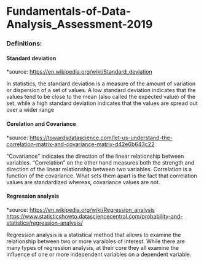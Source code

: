 # Fundamentals-of-Data-Analysis_Assessment-2019

### Definitions:

#### Standard deviation

*source: https://en.wikipedia.org/wiki/Standard_deviation

In statistics, the standard deviation is a measure of the amount of variation or dispersion of a set of values. A low standard deviation indicates that the values tend to be close to the mean (also called the expected value) of the set, while a high standard deviation indicates that the values are spread out over a wider range

#### Corelation and Covariance

*source: https://towardsdatascience.com/let-us-understand-the-correlation-matrix-and-covariance-matrix-d42e6b643c22

“Covariance” indicates the direction of the linear relationship between variables. “Correlation” on the other hand measures both the strength and direction of the linear relationship between two variables. Correlation is a function of the covariance. What sets them apart is the fact that correlation values are standardized whereas, covariance values are not. 


#### Regression analysis

*source: https://en.wikipedia.org/wiki/Regression_analysis
https://www.statisticshowto.datasciencecentral.com/probability-and-statistics/regression-analysis/

Regression analysis is a statistical method that allows to examine the relationship between two or more varaibles of interest. While there are many types of regression analysis, at their core they all examine the influence of one or more independent variables on a dependent variable. 